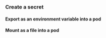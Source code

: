 ### Create a secret
#### Export as an environment variable into a pod 
#### Mount as a file into a pod
